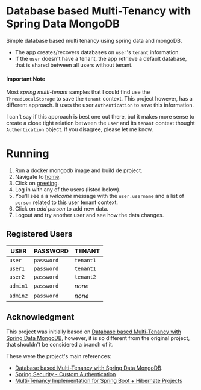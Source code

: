 # Database based Multi-Tenancy with Spring Data MongoDB
Simple database based multi tenancy using spring data and mongoDB.

- The app creates/recovers databases on `user`'s `tenant` information.
- If the `user` doesn't have a tenant, the app retrieve a default database, 
that is shared between all users without tenant.

#### Important Note
Most *spring multi-tenant* samples that I could find use the `ThreadLocalStorage` to save the `tenant` context. 
This project however, has a different approach. It uses the user `Authentication` to save this information.

 I can't say if this approach is best one out there, but it makes more sense 
 to create a close tight relation between the `user` and its `tenant` context
 thought `Authentication` object. If you disagree, please let me know.

# Running
1. Run a docker mongodb image and build de project.
2. Navigate to [home](http://localhost:8080/).
3. Click on [greeting](http://localhost:8080/login).
4. Log in with any of the users (listed below).
5. You'll see a a *welcome* message with the `user.username` and a list of `person` related to this user tenant context.
6. Click on *add person* to add new data.
7. Logout and try another user and see how the data changes.

## Registered Users
| USER | PASSWORD | TENANT  |
| ---- | -------- | ------- |
| `user` | `password` | `tenant1` |
| `user1`| `password` | `tenant1` |
| `user2`| `password` | `tenant2` |
| `admin1`| `password` | *none*    |
| `admin2`| `password` | *none*    |

## Acknowledgment
This project was initially based on [Database based Multi-Tenancy with Spring Data MongoDB](https://github.com/naveenb92/spring-data-mongodb-multitenant),
however, it is so different from the original project, that shouldn't be considered a branch of it.

These were the project's main references:
- [Database based Multi-Tenancy with Spring Data MongoDB](https://github.com/naveenb92/spring-data-mongodb-multitenant).
- [Spring Security - Custom Authentication](https://dzone.com/articles/spring-security-custom)
- [Multi-Tenancy Implementation for Spring Boot + Hibernate Projects](https://dzone.com/articles/spring-boot-hibernate-multitenancy-implementation)

